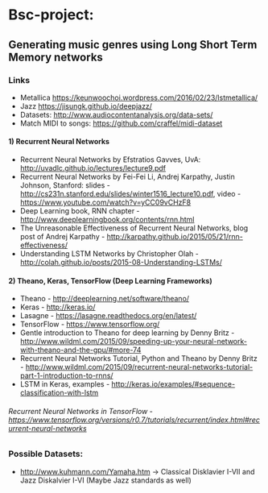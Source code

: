 # Bsc-project: 
## Generating music genres using Long Short Term Memory networks

### Links
* Metallica https://keunwoochoi.wordpress.com/2016/02/23/lstmetallica/
* Jazz https://jisungk.github.io/deepjazz/
* Datasets: http://www.audiocontentanalysis.org/data-sets/
* Match MIDI to songs: https://github.com/craffel/midi-dataset
 

#### 1) Recurrent Neural Networks
  * Recurrent Neural Networks by Efstratios Gavves, UvA:  http://uvadlc.github.io/lectures/lecture9.pdf
  * Recurrent Neural Networks by Fei-Fei Li, Andrej Karpathy, Justin Johnson, Stanford: slides - http://cs231n.stanford.edu/slides/winter1516_lecture10.pdf, video - https://www.youtube.com/watch?v=yCC09vCHzF8
  * Deep Learning book, RNN chapter - http://www.deeplearningbook.org/contents/rnn.html
  * The Unreasonable Effectiveness of Recurrent Neural Networks, blog post of Andrej Karpathy - http://karpathy.github.io/2015/05/21/rnn-effectiveness/
  * Understanding LSTM Networks by Christopher Olah - http://colah.github.io/posts/2015-08-Understanding-LSTMs/

#### 2) Theano, Keras, TensorFlow (Deep Learning Frameworks)
  * Theano - http://deeplearning.net/software/theano/
  * Keras - http://keras.io/
  * Lasagne - https://lasagne.readthedocs.org/en/latest/
  * TensorFlow - https://www.tensorflow.org/
  * Gentle introduction to Theano for deep learning by Denny Britz - http://www.wildml.com/2015/09/speeding-up-your-neural-network-with-theano-and-the-gpu/#more-74
  * Recurrent Neural Networks Tutorial, Python and Theano by Denny Britz - http://www.wildml.com/2015/09/recurrent-neural-networks-tutorial-part-1-introduction-to-rnns/
  * LSTM in Keras, examples - http://keras.io/examples/#sequence-classification-with-lstm

###### Recurrent Neural Networks in TensorFlow - https://www.tensorflow.org/versions/r0.7/tutorials/recurrent/index.html#recurrent-neural-networks


### Possible Datasets:
* http://www.kuhmann.com/Yamaha.htm -> Classical Disklavier I-VII and Jazz Diskalvier I-VI (Maybe Jazz standards as well)
